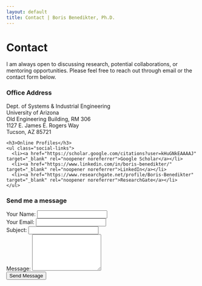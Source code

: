 ```yaml
---
layout: default
title: Contact | Boris Benedikter, Ph.D.
---
```

<div class="container" markdown="1">

# Contact

I am always open to discussing research, potential collaborations, or mentoring opportunities. Please feel free to reach out through email or the contact form below.

<div class="contact-grid">
  <div class="contact-details">
    <h3>Office Address</h3>
    <p>
      Dept. of Systems & Industrial Engineering<br>
      University of Arizona<br>
      Old Engineering Building, RM 306<br>
      1127 E. James E. Rogers Way<br>
      Tucson, AZ 85721
    </p>

    <h3>Online Profiles</h3>
    <ul class="social-links">
      <li><a href="https://scholar.google.com/citations?user=kHuGNkEAAAAJ" target="_blank" rel="noopener noreferrer">Google Scholar</a></li>
      <li><a href="https://www.linkedin.com/in/boris-benedikter/" target="_blank" rel="noopener noreferrer">LinkedIn</a></li>
      <li><a href="https://www.researchgate.net/profile/Boris-Benedikter" target="_blank" rel="noopener noreferrer">ResearchGate</a></li>
    </ul>
  </div>
  <div class="contact-form">
    <h3>Send me a message</h3>
    <form action="https://formspree.io/f/xeorkypg" method="POST">
      <div class="form-group">
        <label for="name">Your Name:</label>
        <input type="text" id="name" name="name" required>
      </div>
      <div class="form-group">
        <label for="email">Your Email:</label>
        <input type="email" id="email" name="_replyto" required>
      </div>
      <div class="form-group">
        <label for="subject">Subject:</label>
        <input type="text" id="subject" name="_subject">
      </div>
      <div class="form-group">
        <label for="message">Message:</label>
        <textarea id="message" name="message" rows="6" required></textarea>
      </div>
      <button type="submit" class="jump-btn">Send Message</button>
    </form>
  </div>
</div>

</div>